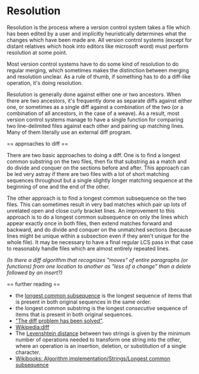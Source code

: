 # Resolution

Resolution is the process where a version control system takes a file which has been edited by a user and implicitly heuristically determines what the changes which have been made are. All version control systems (except for distant relatives which hook into editors like microsoft word) must perform resolution at some point.

Most version control systems have to do some kind of resolution to do regular merging, which sometimes makes the distinction between merging and resolution unclear. As a rule of thumb, if something has to do a diff-like operation, it's doing resolution.

Resolution is generally done against either one or two ancestors. When there are two ancestors, it's frequently done as separate diffs against either one, or sometimes as a single diff against a combination of the two (or a combination of all ancestors, in the case of a weave). As a result, most version control systems manage to have a single function for comparing two line-delimited files against each other and pairing up matching lines. Many of them literally use an external diff program.

== approaches to diff ==

There are two basic approaches to doing a diff. One is to find a longest common substring on the two files, then fix that substring as a match and do divide and conquer on the sections before and after. This approach can be led very astray if there are two files with a lot of short matching sequences throughout but a single slightly longer matching sequence at the beginning of one and the end of the other.

The other approach is to find a longest common subsequence on the two files.
This can sometimes result in very bad matches which pair up lots of unrelated open and close curly bracket lines. An improvement to this approach is to do a longest common subsequence on only the lines which appear exactly once in both files, then extend matches forward and backward, and do divide and conquer on the unmatched sections (because lines might be unique within a subsection even if they aren't unique for the whole file). It may be necessary to have a final regular LCS pass in that case to reasonably handle files which are almost entirely repeated lines.

_(Is there a diff algorithm that recognizes "moves" of entire paragraphs (or functions) from one location to another as "less of a change" than a delete followed by an insert?)_

== further reading ==

  * the [longest common subsequence](http://en.wikipedia.org/wiki/longest_common_subsequence_problem) is the longest sequence of items that is present in both original sequences in the same order.
  * the longest common substring is the longest *consecutive* sequence of items that is present in both original sequences.
  * ["The diff problem has been solved"](http://bramcohen.livejournal.com/37690.html).
  * [Wikipedia:diff](http://en.wikipedia.org/wiki/diff)
  * The [Levenshtein distance](http://en.wikipedia.org/wiki/Levenshtein_distance) between two strings is given by the minimum number of operations needed to transform one string into the other, where an operation is an insertion, deletion, or substitution of a single character.
  * [Wikibooks: Algorithm implementation/Strings/Longest common subsequence](http://en.wikibooks.org/wiki/Algorithm_implementation/Strings/Longest_common_subsequence)
